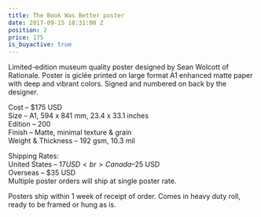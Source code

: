 ```yaml
---
title: The Book Was Better poster
date: 2017-09-15 18:31:00 Z
position: 2
price: 175
is_buyactive: true
---
```


Limited-edition museum quality poster designed by Sean Wolcott of Rationale. Poster is giclée printed on large format A1 enhanced matte paper with deep and vibrant colors. Signed and numbered on back by the designer. 

Cost – $175 USD <br>
Size – A1, 594 x 841 mm, 23.4 x 33.1 inches <br>
Edition – 200 <br>
Finish – Matte, minimal texture & grain <br>
Weight & Thickness – 192 gsm, 10.3 mil

Shipping Rates: <br>
United States – $17 USD <br>
Canada – $25 USD <br>
Overseas – $35 USD <br>
Multiple poster orders will ship at single poster rate. 

Posters ship within 1 week of receipt of order. Comes in heavy duty roll, ready to be framed or hung as is. 
